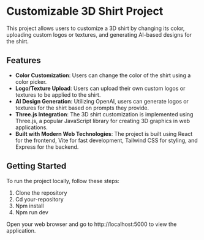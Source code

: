 # Customizable 3D Shirt Project

This project allows users to customize a 3D shirt by changing its color, uploading custom logos or textures, and generating AI-based designs for the shirt.

## Features

- **Color Customization**: Users can change the color of the shirt using a color picker.
- **Logo/Texture Upload**: Users can upload their own custom logos or textures to be applied to the shirt.
- **AI Design Generation**: Utilizing OpenAI, users can generate logos or textures for the shirt based on prompts they provide.
- **Three.js Integration**: The 3D shirt customization is implemented using Three.js, a popular JavaScript library for creating 3D graphics in web applications.
- **Built with Modern Web Technologies**: The project is built using React for the frontend, Vite for fast development, Tailwind CSS for styling, and Express for the backend.

## Getting Started

To run the project locally, follow these steps:

1. Clone the repository
2. Cd your-repository
3. Npm install
4. Npm run dev

Open your web browser and go to http://localhost:5000 to view the application.

